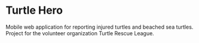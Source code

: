# Turtle Hero
Mobile web application for reporting injured turtles and beached sea turtles. Project for the volunteer organization Turtle Rescue League.
